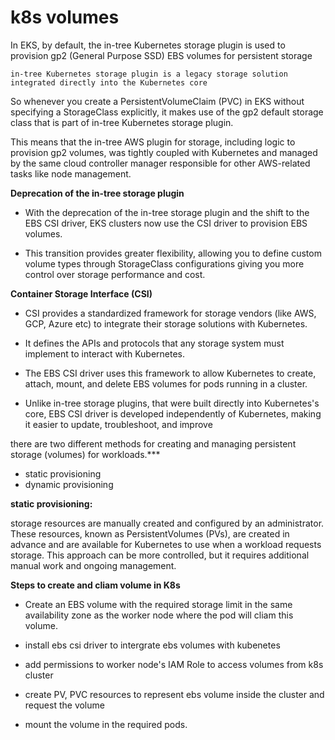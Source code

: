 # k8s volumes

In EKS, by default, the in-tree Kubernetes storage plugin is used to provision gp2 (General Purpose SSD) EBS volumes for persistent storage
```
in-tree Kubernetes storage plugin is a legacy storage solution integrated directly into the Kubernetes core
```
So whenever you create a PersistentVolumeClaim (PVC) in EKS without specifying a StorageClass explicitly, it makes use of the gp2 default storage class that is part of in-tree Kubernetes storage plugin.

This means that the in-tree AWS plugin for storage, including logic to provision gp2 volumes, was tightly coupled with Kubernetes and managed by the same cloud controller manager responsible for other AWS-related tasks like node management.

**Deprecation of the in-tree storage plugin**

* With the deprecation of the in-tree storage plugin and the shift to the EBS CSI driver, EKS clusters now use the CSI driver to provision EBS volumes.

* This transition provides greater flexibility, allowing you to define custom volume types through StorageClass configurations giving you more control over storage performance and cost.

**Container Storage Interface (CSI)**

* CSI provides a standardized framework for storage vendors (like AWS, GCP, Azure etc) to integrate their storage solutions with Kubernetes.

* It defines the APIs and protocols that any storage system must implement to interact with Kubernetes.

* The EBS CSI driver uses this framework to allow Kubernetes to create, attach, mount, and delete EBS volumes for pods running in a cluster.

* Unlike in-tree storage plugins, that were built directly into Kubernetes's core, EBS CSI driver is developed independently of Kubernetes, making it easier to update, troubleshoot, and improve


there are two different methods for creating and managing persistent storage (volumes) for workloads.*** 

* static provisioning
* dynamic provisioning

**static provisioning:** 

storage resources are manually created and configured by an administrator. These resources, known as PersistentVolumes (PVs), are created in advance and are available for Kubernetes to use when a workload requests storage. This approach can be more controlled, but it requires additional manual work and ongoing management.

**Steps to create and cliam volume in K8s**

* Create an EBS volume with the required storage limit in the same availability zone as the worker node where the pod will cliam this volume.

* install ebs csi driver to intergrate ebs volumes with kubenetes

* add permissions to worker node's IAM Role to access volumes from k8s cluster

* create PV, PVC resources to represent ebs volume inside the cluster and request the volume 

* mount the volume in the required pods.



